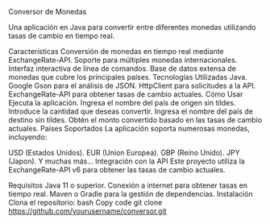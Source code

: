 Conversor de Monedas

Una aplicación en Java para convertir entre diferentes monedas utilizando tasas de cambio en tiempo real.

Características
Conversión de monedas en tiempo real mediante ExchangeRate-API.
Soporte para múltiples monedas internacionales.
Interfaz interactiva de línea de comandos.
Base de datos extensa de monedas que cubre los principales países.
Tecnologías Utilizadas
Java.
Google Gson para el análisis de JSON.
HttpClient para solicitudes a la API.
ExchangeRate-API para obtener tasas de cambio actuales.
Cómo Usar
Ejecuta la aplicación.
Ingresa el nombre del país de origen sin tildes.
Introduce la cantidad que deseas convertir.
Ingresa el nombre del país de destino sin tildes.
Obtén el monto convertido basado en las tasas de cambio actuales.
Países Soportados
La aplicación soporta numerosas monedas, incluyendo:

USD (Estados Unidos).
EUR (Union Europea).
GBP (Reino Unido).
JPY (Japon).
Y muchas más...
Integración con la API
Este proyecto utiliza la ExchangeRate-API v6 para obtener las tasas de cambio actuales.

Requisitos
Java 11 o superior.
Conexión a internet para obtener tasas en tiempo real.
Maven o Gradle para la gestión de dependencias.
Instalación
Clona el repositorio:
bash
Copy code
git clone https://github.com/yourusername/conversor.git